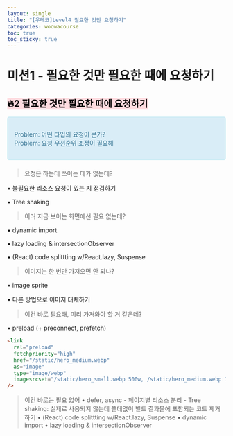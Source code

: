 ```yaml
---
layout: single
title: "[우테코]Level4 필요한 것만 요청하기"
categories: woowacourse
toc: true
toc_sticky: true
---
```


# 미션1 - 필요한 것만 필요한 때에 요청하기

## <mark style='background-color: #ffdce0'>🔥2 필요한 것만 필요한 때에 요청하기</mark>

<div style="padding: 15px; border: 1px solid transparent; border-color: transparent; margin-bottom: 20px; border-radius: 4px; color: #31708f; background-color: #d9edf7; border-color: #bce8f1;">
  <p>
    <div>Problem: 어떤 타입의 요청이 큰가?</div>
    <div>Problem: 요청 우선순위 조정이 필요해</div>
  </p>
</div>

> 요청은 하는데 쓰이는 데가 없는데?

• 불필요한 리소스 요청이 있는 지 점검하기

• Tree shaking

> 이러 지금 보이는 화면에선 필요 없는데?

• dynamic import

• lazy loading & intersectionObserver

• (React) code splittting w/React.lazy, Suspense

> 이미지는 한 번만 가져오면 안 되나?

• image sprite

• 다른 방법으로 이미지 대체하기

> 이건 바로 필요해, 미리 가져와야 할 거 같은데?

• preload (+ preconnect, prefetch)

```html
<link
  rel="preload"
  fetchpriority="high"
  href="/static/hero_medium.webp"
  as="image"
  type="image/webp"
  imagesrcset="/static/hero_small.webp 500w, /static/hero_medium.webp 1500w, /static/hero_large.webp 2500w"
/>
```

> 이건 바로는 필요 없어 • defer, async - 페이지별 리소스 분리 - Tree
> shaking: 실제로 사용되지 않는데 쓸데없이 빌드 결과물에 포함되는 코드 제거하기 •
> (React) code splittting w/React.lazy, Suspense • dynamic import • lazy loading &
> intersectionObserver

```

```
